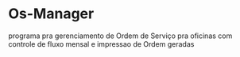 # Os-Manager

programa pra gerenciamento de Ordem de Serviço pra oficinas
com controle de fluxo mensal e impressao de Ordem geradas
